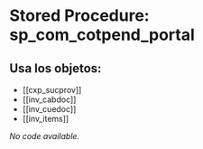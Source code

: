 # Stored Procedure: sp_com_cotpend_portal

## Usa los objetos:
- [[cxp_sucprov]]
- [[inv_cabdoc]]
- [[inv_cuedoc]]
- [[inv_items]]

*No code available.*

